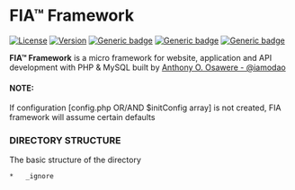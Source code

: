 # FIA™ Framework
[![License](https://img.shields.io/badge/License-Apache%202.0-red.svg)](https://github.com/iamodao/fia/blob/master/LICENSE)
[![Version](https://img.shields.io/badge/Version-Evolving-yellow.svg)](https://github.com/iamodao/fia/releases/latest)
[![Generic badge](https://img.shields.io/badge/Wiki-Read-1abc9c.svg)](https://github.com/iamodao/fia/wiki)
[![Generic badge](https://img.shields.io/badge/Creator-OSAWERE™-green.svg)](https://www.osawere.com/)
[![Generic badge](https://img.shields.io/badge/LinkedIn-@iamodao-blue.svg)](https://www.linkedin.com/in/iamodao/)

**FIA™ Framework** is a micro framework for website, application and API development with PHP & MySQL built by [Anthony O. Osawere - @iamodao](https://www.twitter.com/iamodao)


#### NOTE:

If configuration [config.php OR/AND $initConfig array] is not created, FIA framework will assume certain defaults



### DIRECTORY STRUCTURE
The basic structure of the directory

```sh
*	_ignore

```
